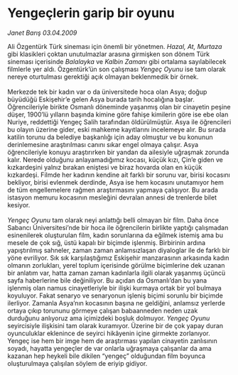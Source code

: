 # Yengeçlerin garip bir oyunu

*Janet Barış 03.04.2009*

<div class="taraf_structure_2col_1zq">
<div class="margen_n">



 <p>Ali Özgentürk Türk sineması için önemli bir yönetmen. <i>Hazal, At, Murtaza</i> gibi klasikleri çoktan unutulmazlar arasına girmişken son dönem Türk sineması içerisinde <i>Balalayka</i> ve <i>Kalbin Zamanı</i> gibi ortalama sayılabilecek filmlerle yer aldı. Özgentürk’ün son çalışması <i>Yengeç Oyunu</i> ise tam olarak nereye oturtulması gerektiği açık olmayan beklenmedik bir örnek. <br/><br/>Merkezde tek bir kadın var o da üniversitede hoca olan Asya; doğup büyüdüğü Eskişehir’e gelen Asya burada tarih hocalığına başlar. Öğrencileriyle birikte Osmanlı döneminde yaşanmış olan bir cinayetin peşine düşer, 1900’lü yılların başında kimine göre fahişe kimilerin göre ise ebe olan Nuriye, reddettiği Yengeç Salih tarafından öldürülmüştür. Asya ile öğrencileri bu olayın üzerine gider, eski mahkeme kayıtlarını incelemeye alır. Bu sırada katilin torunu da belediye başkanlığı için aday olmuştur ve bu konunun derinlemesine araştırılması canını sıkar engel olmaya çalışır. Asya öğrencileriyle konuyu araştırırken bir yandan da ailesiyle uğraşmak zorunda kalır. Nerede olduğunu anlayamadığımız kocası, küçük kızı, Çin’e giden ve kızkardeşini yalnız bırakan eniştesi ve biraz hovarda olan en küçük kızkardeşi. Filmde her kadının kendine ait farklı bir sorunu var, birisi kocasını bekliyor, birisi evlenmek derdinde, Asya ise hem kocasını unutamıyor hem de tüm engellemelere rağmen araştırmasını yapmaya çalışıyor. Bu arada istasyon memuru kocasının mesleğini devralan annesi de trenlerde bilet kesiyor.<i> <br/><br/>Yengeç Oyunu</i> tam olarak neyi anlattığı belli olmayan bir film. Daha önce Sabancı Üniversitesi’nde bir hoca ile öğrencilerin birlikte yaptığı çalışmadan esinenilerek oluşturulan film, kadın sorunlarına da eğilmek istemiş ama bu mesele de çok sığ, üstü kapalı bir biçimde işlenmiş. Birbirinin ardına yapıştırılmış sahneler, zaman zaman anlamsızlaşan diyaloglar ile de farklı bir yöne evriliyor. Sık sık karşılaştığımız Eskişehir manzarasının arkasında kadın olmanın zorlukları, yerel toplum içerisinde görülme biçimlerine dek uzanan bir anlatım var, hatta zaman zaman kadınlarla ilgili olarak yaşanmış üçüncü sayfa haberlerine bile değiniliyor. Bu açıdan da Osmanlı’dan bu yana işlenmiş olan namus cinayetleriyle bir ilişki kurmaya ortak bir yol bulmaya koyuluyor. Fakat senaryo ve senaryonun işleniş biçimi sorunlu bir biçimde ilerliyor. Zamanla Asya’nın kocasının başına ne geldiğini, anlamsız yerlerde ortaya çıkıp torununu görmeye çalışan babaanneden neden uzak durduğunu anlıyoruz ama içimizdeki boşluk dolmuyor. <i>Yengeç Oyunu </i>seyircisiyle ilişkisini tam olarak kuramıyor. Üzerine bir de çok yapay duran oyunculuklar eklenince de seyirci hikâyenin içine girmekte zorlanıyor. Yengeç ise hem bir imge hem de araştırması yapılan cinayetin zanlısının soyadı, hayatta yengeçler de var onlarla uğraşmaya çalışanlar da ama kazanan hep heykeli bile dikilen “yengeç” olduğundan film boyunca oluşturulmaya çalışılan söylem de eriyip gidiyor.</p>
<br/>
<br/>
<br/>



<br/>


<div id="taraf_not">
</div>

</div>


</div>
